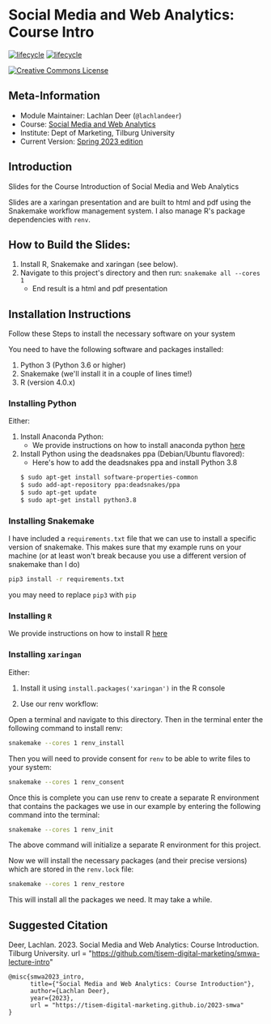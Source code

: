 # Social Media and Web Analytics: Course Intro

[![lifecycle](https://img.shields.io/badge/lifecycle-maturing-blue.svg)](https://www.tidyverse.org/lifecycle/#maturing)
[![lifecycle](https://img.shields.io/badge/version-2022-red.svg)]()

<a rel="license" href="http://creativecommons.org/licenses/by-sa/4.0/"><img alt="Creative Commons License" style="border-width:0" src="https://i.creativecommons.org/l/by-sa/4.0/88x31.png" /></a><br />

## Meta-Information

* Module Maintainer: Lachlan Deer (`@lachlandeer`)
* Course: [Social Media and Web Analytics](https://tisem-digital-marketing.github.io/2023-smwa)
* Institute: Dept of Marketing, Tilburg University
* Current Version: [Spring 2023 edition](https://tisem-digital-marketing.github.io/2023-smwa)

## Introduction

Slides for the Course Introduction of Social Media and Web Analytics

Slides are a xaringan presentation and are built to html and pdf using the Snakemake workflow management system.
I also manage R's package dependencies with `renv`.

## How to Build the Slides:

1. Install R, Snakemake and xaringan (see below).
2. Navigate to this project's directory and then run: `snakemake all --cores 1`
   * End result is a html and pdf presentation

## Installation Instructions

Follow these Steps to install the necessary software on your system

You need to have the following software and packages installed:

1. Python 3 (Python 3.6 or higher)
2. Snakemake (we'll install it in a couple of lines time!)
3. R (version 4.0.x)

### Installing Python

Either:

1. Install Anaconda Python:
    - We provide instructions on how to install anaconda python [here](https://pp4rs.github.io/2020-uzh-installation-guide/python/)
2. Install Python using the deadsnakes ppa (Debian/Ubuntu flavored):
    - Here's how to add the deadsnakes ppa and install Python 3.8
    ```bash
    $ sudo apt-get install software-properties-common
    $ sudo add-apt-repository ppa:deadsnakes/ppa
    $ sudo apt-get update
    $ sudo apt-get install python3.8
    ```

### Installing Snakemake

I have included a `requirements.txt` file that we can use to install a specific version of snakemake.
This makes sure that my example runs on your machine (or at least won't break because you use a different version of snakemake than I do)

``` bash
pip3 install -r requirements.txt
```

you may need to replace `pip3` with `pip`

### Installing `R`

We provide instructions on how to install R [here](https://pp4rs.github.io/2020-uzh-installation-guide/r)

### Installing `xaringan`

Either:

1. Install it using `install.packages('xaringan')` in the R console

2. Use our renv workflow:

Open a terminal and navigate to this directory.
Then in the terminal enter the following command to install renv:

``` bash
snakemake --cores 1 renv_install
```

Then you will need to provide consent for `renv` to be able to write files to your system:

``` bash
snakemake --cores 1 renv_consent
```

Once this is complete you can use renv to create a separate R environment that contains the packages we use in our example by entering the following command into the terminal:

``` bash
snakemake --cores 1 renv_init
```

The above command will initialize a separate R environment for this project.

Now we will install the necessary packages (and their precise versions) which are stored in the `renv.lock` file:

``` bash
snakemake --cores 1 renv_restore
```

This will install all the packages we need. It may take a while.

## Suggested Citation

Deer, Lachlan. 2023. Social Media and Web Analytics: Course Introduction.
Tilburg University.
url = "https://github.com/tisem-digital-marketing/smwa-lecture-intro"

```
@misc{smwa2023_intro,
      title={"Social Media and Web Analytics: Course Introduction"},
      author={Lachlan Deer},
      year={2023},
      url = "https://tisem-digital-marketing.github.io/2023-smwa"
}
```

